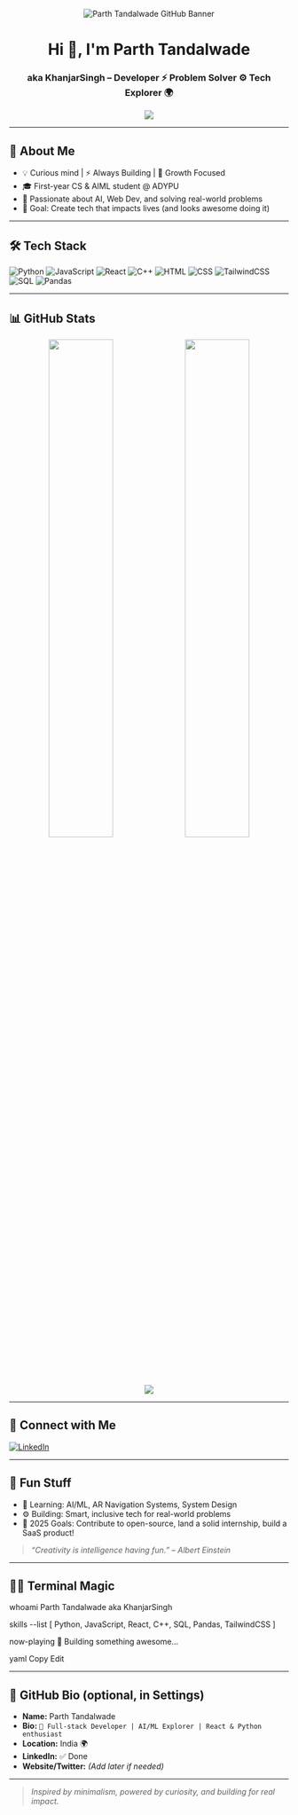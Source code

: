 <p align="center">
  <img src="https://raw.githubusercontent.com/KhanjarSingh/KhanjarSingh/main/banner-light.png" alt="Parth Tandalwade GitHub Banner" />
</p>

<h1 align="center">Hi 👋, I'm Parth Tandalwade</h1>
<h3 align="center">aka KhanjarSingh – Developer ⚡ Problem Solver ⚙️ Tech Explorer 🌍</h3>

<p align="center">
  <img src="https://readme-typing-svg.herokuapp.com?font=Fira+Code&weight=500&size=24&pause=1000&color=4B4B4B&center=true&vCenter=true&width=500&lines=Full-Stack+Developer;AI/ML+%7C+React+%7C+Python+Explorer;C%2B%2B+%7C+Pandas+%7C+Web+Dev+Enthusiast;Building+cool+stuff+%F0%9F%92%BB" />
</p>

---

## 🚀 About Me

- 💡 Curious mind | ⚡ Always Building | 🎯 Growth Focused  
- 🎓 First-year CS & AIML student @ ADYPU  
- 🤖 Passionate about AI, Web Dev, and solving real-world problems  
- 🌟 Goal: Create tech that impacts lives (and looks awesome doing it)

---

## 🛠️ Tech Stack

![Python](https://img.shields.io/badge/Python-FFD43B?style=flat&logo=python&logoColor=darkgreen)
![JavaScript](https://img.shields.io/badge/JavaScript-F7DF1E?style=flat&logo=javascript&logoColor=black)
![React](https://img.shields.io/badge/React-61DAFB?style=flat&logo=react&logoColor=black)
![C++](https://img.shields.io/badge/C++-00599C?style=flat&logo=c%2B%2B&logoColor=white)
![HTML](https://img.shields.io/badge/HTML5-E34F26?style=flat&logo=html5&logoColor=white)
![CSS](https://img.shields.io/badge/CSS3-1572B6?style=flat&logo=css3&logoColor=white)
![TailwindCSS](https://img.shields.io/badge/TailwindCSS-38B2AC?style=flat&logo=tailwind-css&logoColor=white)
![SQL](https://img.shields.io/badge/SQL-4479A1?style=flat&logo=mysql&logoColor=white)
![Pandas](https://img.shields.io/badge/Pandas-150458?style=flat&logo=pandas&logoColor=white)

---

## 📊 GitHub Stats

<p align="center">
  <img src="https://github-readme-stats.vercel.app/api?username=KhanjarSingh&show_icons=true&theme=light" width="48%"/>
  <img src="https://github-readme-streak-stats.herokuapp.com/?user=KhanjarSingh&theme=default" width="48%"/>
</p>
<p align="center">
  <img src="https://github-profile-trophy.vercel.app/?username=KhanjarSingh&theme=flat&no-frame=true&column=7" />
</p>

---

## 🔗 Connect with Me

[![LinkedIn](https://img.shields.io/badge/LinkedIn-Parth_Tandalwade-0077B5?style=flat-square&logo=linkedin)](https://www.linkedin.com/in/parth-tandalwade-295882323/)

---

## 🔮 Fun Stuff

- 🧠 Learning: AI/ML, AR Navigation Systems, System Design  
- ⚙️ Building: Smart, inclusive tech for real-world problems  
- 🎯 2025 Goals: Contribute to open-source, land a solid internship, build a SaaS product!  

> _“Creativity is intelligence having fun.” – Albert Einstein_

---

## 🧙‍♂️ Terminal Magic

whoami Parth Tandalwade aka KhanjarSingh

skills --list [ Python, JavaScript, React, C++, SQL, Pandas, TailwindCSS ]

now-playing 🚧 Building something awesome...

yaml
Copy
Edit

---

## 📝 GitHub Bio (optional, in Settings)

- **Name:** Parth Tandalwade  
- **Bio:** `🚀 Full-stack Developer | AI/ML Explorer | React & Python enthusiast`  
- **Location:** India 🌍  
- **LinkedIn:** ✅ Done  
- **Website/Twitter:** _(Add later if needed)_

---

> _Inspired by minimalism, powered by curiosity, and building for real impact._
